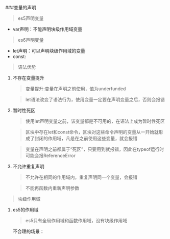 ###变量的声明
  
>es5声明变量  

+ var声明：不能声明块级作用域变量

>es6声明变量

+ let声明：可以声明块级作用域的变量
+ const:
>语法优势

1. 不存在变量提升  

    >变量提升:变量在声明之前使用，值为underfunded   
    
    >let语法改变了语法行为，使用变量一定要在声明变量之后，否则会报错  
2. 暂时性死区

    >使用let声明变量之前，该变量都是不可用的，在语法上成为暂时性死区  
    
    >区块中存在let和const命令，区块对这些命令声明的变量从一开始就形成了封闭的作用域，凡是在之前使用这些变量，就会报错  
    
    >变量在声明之前都属于“死区”，只要用到就报错，因此在typeof运行时可能会报ReferenceError

3. 不允许重复声明
    
    >不允许在相同的作用域内，重复声明同一个变量，会报错  
    
    >不能再函数内重新声明参数  
    
>块级作用域  

1. es5的作用域

    > es5只有全局作用域和函数作用域，没有块级作用域    
    
      不合理的场景：  
        
        

































